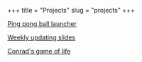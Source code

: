+++
title = "Projects"
slug = "projects"
+++

[Ping pong ball launcher](/projects/pingpong)

[Weekly updating slides](/projects/slides)

[Conrad's game of life](/projects/Conrad)